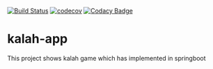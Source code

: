 
[![Build Status](https://travis-ci.org/giova333/kalah-game.svg?branch=master)](https://travis-ci.org/giova333/kalah-game)
[![codecov](https://codecov.io/gh/revathiieee/kalah-app/branch/master/graph/badge.svg)](https://codecov.io/gh/revathiieee/kalah-app)
[![Codacy Badge](https://api.codacy.com/project/badge/Grade/55e70ddea9bf42dea2e13d5e6995c5b6)](https://www.codacy.com/app/revathiieee/kalah-app?utm_source=github.com&amp;utm_medium=referral&amp;utm_content=revathiieee/kalah-app&amp;utm_campaign=Badge_Grade)
# kalah-app
This project shows kalah game which has implemented in springboot
